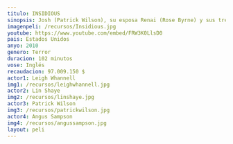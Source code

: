 ```yaml
---
titulo: INSIDIOUS
sinopsis: Josh (Patrick Wilson), su esposa Renai (Rose Byrne) y sus tres hijos acaban de mudarse a una vieja casa. Pero, tras un desgraciado accidente, uno de los niños entra en coma y, al mismo tiempo, empiezan a producirse en la casa extraños fenómenos que aterrorizan a la familia.
imagenpeli: /recursos/Insidious.jpg
youtube: https://www.youtube.com/embed/FRW3K0LlsD0
pais: Estados Unidos
anyo: 2010
genero: Terror
duracion: 102 minutos
vose: Inglés
recaudacion: 97.009.150 $
actor1: Leigh Whannell
img1: /recursos/leighwhannell.jpg
actor2: Lin Shaye 
img2: /recursos/linshaye.jpg
actor3: Patrick Wilson
img3: /recursos/patrickwilson.jpg
actor4: Angus Sampson
img4: /recursos/angussampson.jpg
layout: peli
---
```

